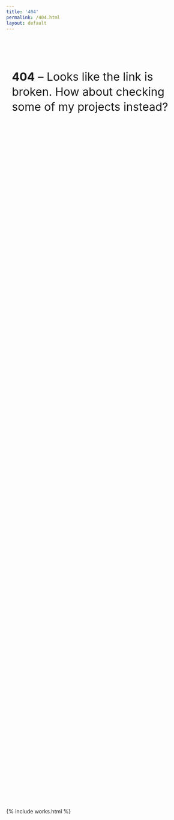 ```yaml
---
title: '404'
permalink: /404.html
layout: default
---
```


<style>
.opener {
        font-size: 30px;
        line-height: 40px;
        max-width: 900px;
        text-align: left;
        margin: 50px auto 0;
        padding: 0 15px;
        display: flex;
        min-height: 50vh;
}
.opener em {
        text-transform: uppercase;
        font-size: 90%;
        font-style: normal;
}
.opener-text a {
        color: #D61D7D;
        text-decoration: none;
        border-bottom: 1px solid;
}
.opener-text {
        margin-top: 50px;
}
.opener-image img {
        max-width: 400px;
}
@media (max-width: 900px) {
        .opener-image {
                display: none;
        }
        .opener-text {
                margin: 50px 20px;
        }
}
</style>
<div class="opener">
        <div class="opener-text"><b>404</b> – Looks like the link is broken. How about checking some of my projects instead?</div>
</div>

{% include works.html %}